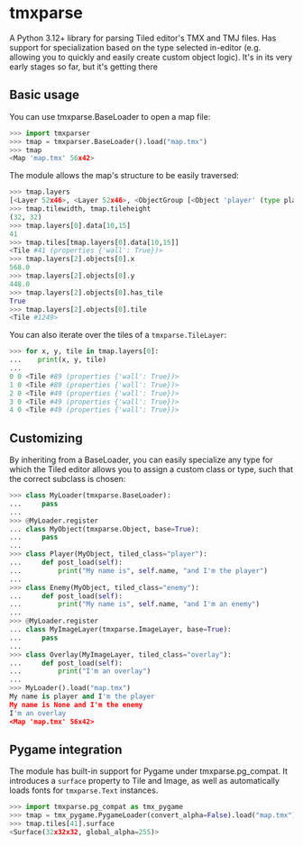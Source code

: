 # tmxparse

A Python 3.12+ library for parsing Tiled editor's TMX and TMJ files. Has support for specialization based on the type selected in-editor (e.g. allowing you to quickly and easily create custom object logic). It's in its very early stages so far, but it's getting there

## Basic usage
You can use tmxparse.BaseLoader to open a map file:

```python
>>> import tmxparser
>>> tmap = tmxparser.BaseLoader().load("map.tmx")
>>> tmap
<Map 'map.tmx' 56x42>
```

The module allows the map's structure to be easily traversed:

```python
>>> tmap.layers
[<Layer 52x46>, <Layer 52x46>, <ObjectGroup [<Object 'player' (type player)>, <Object None (type enemy)>]>, <Layer 52x46>, <ObjectGroup [<Object None (type warp)>, <Object None (type warp)>, <Object None (type warp)>, <Object None (type warp)>]>, <ImageLayer <Image 'overlay.png' (640x480)>>]
>>> tmap.tilewidth, tmap.tileheight
(32, 32)
>>> tmap.layers[0].data[10,15]
41
>>> tmap.tiles[tmap.layers[0].data[10,15]]
<Tile #41 (properties {'wall': True})>
>>> tmap.layers[2].objects[0].x
568.0
>>> tmap.layers[2].objects[0].y
448.0
>>> tmap.layers[2].objects[0].has_tile
True
>>> tmap.layers[2].objects[0].tile
<Tile #1249>
```

You can also iterate over the tiles of a `tmxparse.TileLayer`:

```python
>>> for x, y, tile in tmap.layers[0]:
...    print(x, y, tile)
...
0 0 <Tile #89 (properties {'wall': True})>
1 0 <Tile #89 (properties {'wall': True})>
2 0 <Tile #49 (properties {'wall': True})>
3 0 <Tile #49 (properties {'wall': True})>
4 0 <Tile #49 (properties {'wall': True})>
```

## Customizing
By inheriting from a BaseLoader, you can easily specialize any type for which the Tiled editor allows you to assign a custom class or type, such that the correct subclass is chosen:

```python
>>> class MyLoader(tmxparse.BaseLoader):
...     pass
...
>>> @MyLoader.register
... class MyObject(tmxparse.Object, base=True):
...     pass
...
>>> class Player(MyObject, tiled_class="player"):
...     def post_load(self):
...         print("My name is", self.name, "and I'm the player")
...
>>> class Enemy(MyObject, tiled_class="enemy"):
...     def post_load(self):
...         print("My name is", self.name, "and I'm an enemy")
...
>>> @MyLoader.register
... class MyImageLayer(tmxparse.ImageLayer, base=True):
...     pass
...
>>> class Overlay(MyImageLayer, tiled_class="overlay"):
...     def post_load(self):
...         print("I'm an overlay")
...
>>> MyLoader().load("map.tmx")
My name is player and I'm the player
My name is None and I'm the enemy
I'm an overlay
<Map 'map.tmx' 56x42>
```

## Pygame integration
The module has built-in support for Pygame under tmxparse.pg_compat. It introduces a `surface` property to Tile and Image, as well as automatically loads fonts for `tmxparse.Text` instances.

```python
>>> import tmxparse.pg_compat as tmx_pygame
>>> tmap = tmx_pygame.PygameLoader(convert_alpha=False).load("map.tmx")
>>> tmap.tiles[41].surface
<Surface(32x32x32, global_alpha=255)>
```
